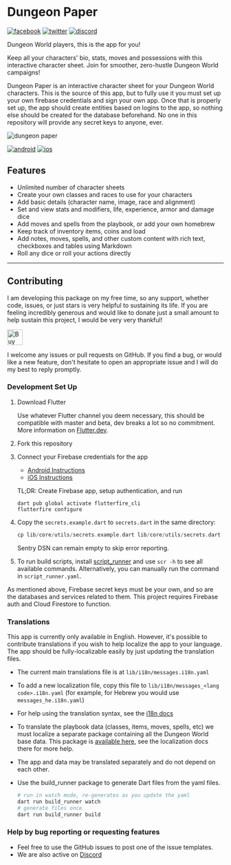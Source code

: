 # Dungeon Paper

[![facebook](https://img.shields.io/static/v1?label=Like&style=social&logo=facebook&message=%20)](https://bit.ly/DungeonPaper-Facebook)
[![twitter](https://img.shields.io/twitter/follow/espadrine?label=Follow&style=social)](https://bit.ly/DungeonPaper-Twitter)
[![discord](https://img.shields.io/discord/719848105586982915?label=Chat&logo=discord&style=social)](https://bit.ly/DungeonPaper-Discord)

Dungeon World players, this is the app for you!

Keep all your characters' bio, stats, moves and possessions with this interactive character sheet.
Join for smoother, zero-hustle Dungeon World campaigns!

Dungeon Paper is an interactive character sheet for your Dungeon World characters. This is the
source of this app, but to fully use it you must set up your own firebase credentials and sign your
own app. Once that is properly set up, the app should create entities based on logins to the app, so
nothing else should be created for the database beforehand. No one in this repository will provide
any secret keys to anyone, ever.

![dungeon paper](https://dungeonpaper.app/assets/images/logo-512.png)

[![android](https://img.shields.io/static/v1?label=Google%20Play&style=for-the-badge&logo=google-play&message=%E2%80%BA&labelColor=689f38&color=33691e&)](https://bit.ly/DungeonPaper-Android)
[![ios](https://img.shields.io/static/v1?label=App%20Store&style=for-the-badge&logo=apple&message=%E2%80%BA&labelColor=000000&color=000000&)](https://bit.ly/DungeonPaper-iOS)

## Features

- Unlimited number of character sheets
- Create your own classes and races to use for your characters
- Add basic details (character name, image, race and alignment)
- Set and view stats and modifiers, life, experience, armor and damage dice
- Add moves and spells from the playbook, or add your own homebrew
- Keep track of inventory items, coins and load
- Add notes, moves, spells, and other custom content with rich text, checkboxes and tables using
  Markdown
- Roll any dice or roll your actions directly

---

## Contributing

I am developing this package on my free time, so any support, whether code, issues, or just stars is
very helpful to sustaining its life. If you are feeling incredibly generous and would like to donate
just a small amount to help sustain this project, I would be very very thankful!

<a href='https://ko-fi.com/casraf' target='_blank'>
  <img height='36' style='border:0px;height:36px;'
    src='https://cdn.ko-fi.com/cdn/kofi1.png?v=3'
    alt='Buy Me a Coffee at ko-fi.com' />
</a>

I welcome any issues or pull requests on GitHub. If you find a bug, or would like a new feature,
don't hesitate to open an appropriate issue and I will do my best to reply promptly.

### Development Set Up

1. Download Flutter

   Use whatever Flutter channel you deem necessary, this should be compatible with master and beta,
   dev breaks a lot so no commitment. More information on [Flutter.dev](https://flutter.dev).

1. Fork this repository

1. Connect your Firebase credentials for the app

   - [Android Instructions](https://firebase.google.com/docs/android/setup)
   - [iOS Instructions](https://firebase.google.com/docs/ios/setup)

   TL;DR: Create Firebase app, setup authentication, and run

   ```shell
   dart pub global activate flutterfire_cli
   flutterfire configure
   ```

1. Copy the `secrets.example.dart` to `secrets.dart` in the same directory:

   ```dart
   cp lib/core/utils/secrets.example.dart lib/core/utils/secrets.dart
   ```

   Sentry DSN can remain empty to skip error reporting.

1. To run build scripts, install [script_runner](https://pub.dev/packages/script_runner) and use
   `scr -h` to see all available commands. Alternatively, you can manually run the command in
   `script_runner.yaml`.

As mentioned above, Firebase secret keys must be your own, and so are the databases and services
related to them. This project requires Firebase auth and Cloud Firestore to function.

### Translations

This app is currently only available in English. However, it's possible to contribute translations
if you wish to help localize the app to your language. The app should be fully-localizable easily by
just updating the translation files.

- The current main translations file is at `lib/i18n/messages.i18n.yaml`
- To add a new localization file, copy this file to `lib/i18n/messages_<lang code>.i18n.yaml` (for
  example, for Hebrew you would use `messages_he.i18n.yaml`)
- For help using the translation syntax, see the [i18n docs](https://github.com/MohiuddinM/i18n)
- To translate the playbook data (classes, items, moves, spells, etc) we must localize a separate
  package containing all the Dungeon World base data. This package is
  [available here](https://github.com/DungeonPaper/dungeon_world_data), see the localization docs
  there for more help.
- The app and data may be translated separately and do not depend on each other.
- Use the build_runner package to generate Dart files from the yaml files.

  ```bash
  # run in watch mode, re-generates as you update the yaml
  dart run build_runner watch
  # generate files once
  dart run build_runner build
  ```

### Help by bug reporting or requesting features

- Feel free to use the GitHub issues to post one of the issue templates.
- We are also active on [Discord](https://bit.ly/DungeonPaper-Discord)
